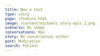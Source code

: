 ```yaml
---
title: Now a test
type: story
page: /feature.html
image: /content/michaels_story-epic_1.png
scenario: No image
conversations: Noe
story: No conversation either
post: Medication
search: Patient
---
```


